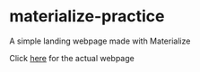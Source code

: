 # materialize-practice
A simple landing webpage made with Materialize

<p>Click <a href="http://seagullie.pythonanywhere.com/materialize-practice/index.html">here</a> for the actual webpage</p>

